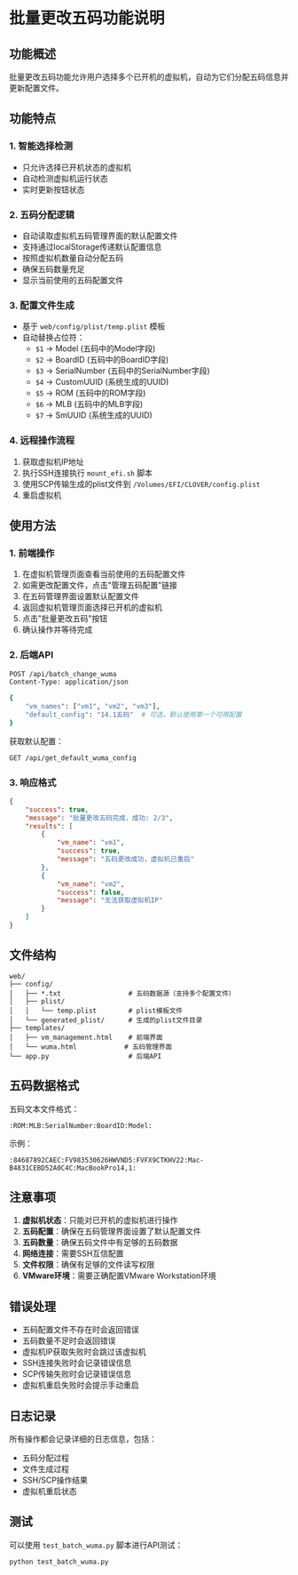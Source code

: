 # 批量更改五码功能说明

## 功能概述

批量更改五码功能允许用户选择多个已开机的虚拟机，自动为它们分配五码信息并更新配置文件。

## 功能特点

### 1. 智能选择检测
- 只允许选择已开机状态的虚拟机
- 自动检测虚拟机运行状态
- 实时更新按钮状态

### 2. 五码分配逻辑
- 自动读取虚拟机五码管理界面的默认配置文件
- 支持通过localStorage传递默认配置信息
- 按照虚拟机数量自动分配五码
- 确保五码数量充足
- 显示当前使用的五码配置文件

### 3. 配置文件生成
- 基于 `web/config/plist/temp.plist` 模板
- 自动替换占位符：
  - `$1` → Model (五码中的Model字段)
  - `$2` → BoardID (五码中的BoardID字段)
  - `$3` → SerialNumber (五码中的SerialNumber字段)
  - `$4` → CustomUUID (系统生成的UUID)
  - `$5` → ROM (五码中的ROM字段)
  - `$6` → MLB (五码中的MLB字段)
  - `$7` → SmUUID (系统生成的UUID)

### 4. 远程操作流程
1. 获取虚拟机IP地址
2. 执行SSH连接执行 `mount_efi.sh` 脚本
3. 使用SCP传输生成的plist文件到 `/Volumes/EFI/CLOVER/config.plist`
4. 重启虚拟机

## 使用方法

### 1. 前端操作
1. 在虚拟机管理页面查看当前使用的五码配置文件
2. 如需更改配置文件，点击"管理五码配置"链接
3. 在五码管理界面设置默认配置文件
4. 返回虚拟机管理页面选择已开机的虚拟机
5. 点击"批量更改五码"按钮
6. 确认操作并等待完成

### 2. 后端API
```bash
POST /api/batch_change_wuma
Content-Type: application/json

{
    "vm_names": ["vm1", "vm2", "vm3"],
    "default_config": "14.1五码"  # 可选，默认使用第一个可用配置
}
```

获取默认配置：
```bash
GET /api/get_default_wuma_config
```

### 3. 响应格式
```json
{
    "success": true,
    "message": "批量更改五码完成，成功: 2/3",
    "results": [
        {
            "vm_name": "vm1",
            "success": true,
            "message": "五码更改成功，虚拟机已重启"
        },
        {
            "vm_name": "vm2",
            "success": false,
            "message": "无法获取虚拟机IP"
        }
    ]
}
```

## 文件结构

```
web/
├── config/
│   ├── *.txt                 # 五码数据源（支持多个配置文件）
│   ├── plist/
│   │   └── temp.plist        # plist模板文件
│   └── generated_plist/      # 生成的plist文件目录
├── templates/
│   ├── vm_management.html    # 前端界面
│   └── wuma.html            # 五码管理界面
└── app.py                    # 后端API
```

## 五码数据格式

五码文本文件格式：
```
:ROM:MLB:SerialNumber:BoardID:Model:
```

示例：
```
:84687892CAEC:FV983530626HWVND5:FVFX9CTKHV22:Mac-B4831CEBD52A0C4C:MacBookPro14,1:
```

## 注意事项

1. **虚拟机状态**：只能对已开机的虚拟机进行操作
2. **五码配置**：确保在五码管理界面设置了默认配置文件
3. **五码数量**：确保五码文件中有足够的五码数据
4. **网络连接**：需要SSH互信配置
5. **文件权限**：确保有足够的文件读写权限
6. **VMware环境**：需要正确配置VMware Workstation环境

## 错误处理

- 五码配置文件不存在时会返回错误
- 五码数量不足时会返回错误
- 虚拟机IP获取失败时会跳过该虚拟机
- SSH连接失败时会记录错误信息
- SCP传输失败时会记录错误信息
- 虚拟机重启失败时会提示手动重启

## 日志记录

所有操作都会记录详细的日志信息，包括：
- 五码分配过程
- 文件生成过程
- SSH/SCP操作结果
- 虚拟机重启状态

## 测试

可以使用 `test_batch_wuma.py` 脚本进行API测试：

```bash
python test_batch_wuma.py
``` 